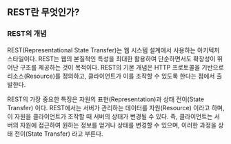 ## REST란 무엇인가?
### REST의 개념
REST(Representational State Transfer)는 웹 시스템 설계에서 사용하는 아키텍처 스타일이다. REST는 웹의 본질적인 특성을 최대한 활용하여 단순하면서도 확장성이 뛰어난 구조를 제공하는 것이 목적이다. REST의 기본 개념은 HTTP 프로토콜을 기반으로 리소스(Resource)를 정의하고, 클라이언트가 이를 조작할 수 있도록 한다는 점에서 출발한다.

REST의 가장 중요한 특징은 자원의 표현(Representation)과 상태 전이(State Transfer) 이다. REST에서는 서버가 관리하는 데이터를 자원(Resource) 이라고 하며, 이 자원을 클라이언트가 조작할 때 서버의 상태가 변경될 수 있다. 즉, 클라이언트는 서버의 자원에 접근하여 원하는 정보를 얻거나 상태를 변경할 수 있으며, 이러한 과정을 상태 전이(State Transfer) 라고 부른다.
